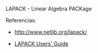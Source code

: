 LAPACK - Linear Algebra PACKage

Referencias:

* http://www.netlib.org/lapack/

* [LAPACK Users' Guide](http://www.netlib.org/lapack/lug/)